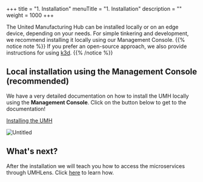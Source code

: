 +++
title = "1. Installation"
menuTitle = "1. Installation"
description = ""
weight = 1000
+++


The United Manufacturing Hub can be installed locally or on an edge device, depending on your needs. For simple tinkering and development, we recommend installing it locally using our Management Console.
{{% notice note %}}
If you prefer an open-source approach, we also provide instructions for using [k3d]().
{{% /notice %}}

## Local installation using the Management Console (recommended)


We have a very detailed documentation on how to install the UMH locally using the **Management Console**. Click on the button below to get to the documentation!

<a class="btn btn-primary" href="https://mgmt.docs.umh.app/docs/getstarted/download/" target="_blank" role="button" aria-label="Installing the UMH">Installing the UMH</a>

![Untitled](/images/getstarted/installation/getStartedIntallationMC.png)

## What's next?

After the installation we will teach you how to access the microservices through UMHLens. Click [here](/docs/getstarted/managingthesystem) to learn how.